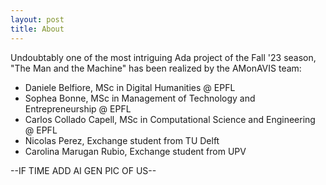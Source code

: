 ```yaml
---
layout: post
title: About
---
```


Undoubtably one of the most intriguing Ada project of the Fall '23 season, "The Man and the Machine" has been realized by the AMonAVIS team:
- Daniele Belfiore, MSc in Digital Humanities @ EPFL
- Sophea Bonne, MSc in Management of Technology and Entrepreneurship @ EPFL
- Carlos Collado Capell, MSc in Computational Science and Engineering @ EPFL
- Nicolas Perez, Exchange student from TU Delft
- Carolina Marugan Rubio, Exchange student from UPV

--IF TIME ADD AI GEN PIC OF US--

<!-- 
<figure>
  <img alt="Christopher Hitchens" src="https://upload.wikimedia.org/wikipedia/commons/6/63/Christopher_Hitchens_2008-04-24_001.jpg" />
  <figcaption>
    Photo by Fri Tanke and licensed under the <a href="https://creativecommons.org/licenses/by/3.0/deed.en">Creative Commons Attribution 3.0 Unported</a> license.
  </figcaption>
</figure>

From [Wikipedia](https://en.wikipedia.org/wiki/Christopher_Hitchens):

Christopher Eric Hitchens (13 April 1949 – 15 December 2011) was an Anglo-American author, columnist, essayist, orator, religious and literary critic, social critic, and journalist. Hitchens was the author, co-author, editor or co-editor of over 30 books, including five collections of essays on culture, politics and literature. A staple of public discourse, his confrontational style of debate made him both a lauded intellectual and a controversial public figure. He contributed to New Statesman, The Nation, The Weekly Standard, The Atlantic, London Review of Books, The Times Literary Supplement, Slate, Free Inquiry and Vanity Fair.

-->